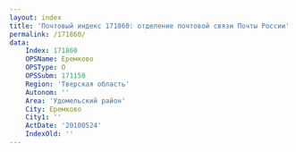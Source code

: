 ```yaml
---
layout: index
title: 'Почтовый индекс 171860: отделение почтовой связи Почты России'
permalink: /171860/
data:
    Index: 171860
    OPSName: Еремково
    OPSType: О
    OPSSubm: 171150
    Region: 'Тверская область'
    Autonom: ''
    Area: 'Удомельский район'
    City: Еремково
    City1: ''
    ActDate: '20100524'
    IndexOld: ''
---
```


